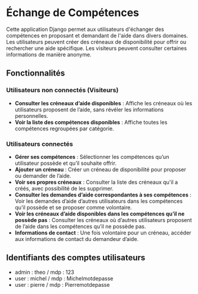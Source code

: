 # Échange de Compétences

Cette application Django permet aux utilisateurs d'échanger des compétences en proposant et demandant de l'aide dans divers domaines. Les utilisateurs peuvent créer des créneaux de disponibilité pour offrir ou rechercher une aide spécifique. Les visiteurs peuvent consulter certaines informations de manière anonyme.

## Fonctionnalités

### Utilisateurs non connectés (Visiteurs)

* **Consulter les créneaux d’aide disponibles** : Affiche les créneaux où les utilisateurs proposent de l’aide, sans révéler les informations personnelles.
* **Voir la liste des compétences disponibles** : Affiche toutes les compétences regroupées par catégorie.

### Utilisateurs connectés

* **Gérer ses compétences** : Sélectionner les compétences qu’un utilisateur possède et qu’il souhaite offrir.
* **Ajouter un créneau** : Créer un créneau de disponibilité pour proposer ou demander de l’aide.
* **Voir ses propres créneaux** : Consulter la liste des créneaux qu'il a créés, avec possibilité de les supprimer.
* **Consulter les demandes d’aide correspondantes à ses compétences** : Voir les demandes d’aide d’autres utilisateurs dans les compétences qu’il possède et se proposer comme volontaire.
* **Voir les créneaux d’aide disponibles dans les compétences qu’il ne possède pas** : Consulter les créneaux où d’autres utilisateurs proposent de l’aide dans les compétences qu’il ne possède pas.
* **Informations de contact** : Une fois volontaire pour un créneau, accéder aux informations de contact du demandeur d’aide.

## Identifiants des comptes utilisateurs

* admin : theo / mdp : 123
* user : michel / mdp : Michelmotdepasse
* user : pierre / mdp : Pierremotdepasse